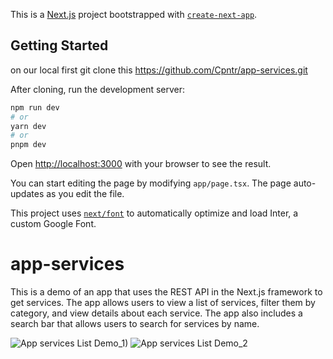 This is a [Next.js](https://nextjs.org/) project bootstrapped with [`create-next-app`](https://github.com/vercel/next.js/tree/canary/packages/create-next-app).

## Getting Started

on our local first git clone this https://github.com/Cpntr/app-services.git

After cloning, run the development server:

```bash
npm run dev
# or
yarn dev
# or
pnpm dev
```

Open [http://localhost:3000](http://localhost:3000) with your browser to see the result.

You can start editing the page by modifying `app/page.tsx`. The page auto-updates as you edit the file.

This project uses [`next/font`](https://nextjs.org/docs/basic-features/font-optimization) to automatically optimize and load Inter, a custom Google Font.

# app-services
This is a demo of an app that uses the REST API in the Next.js framework to get services. The app allows users to view a list of services, filter them by category, and view details about each service. The app also includes a search bar that allows users to search for services by name.

![App services List Demo_1)](https://github.com/Cpntr/app-services/assets/36503882/ef04d15a-84c7-4c17-bd60-e5787898ea54)
![App services List Demo_2](https://github.com/Cpntr/app-services/assets/36503882/26124c24-641b-4c99-97b6-035f9fa03c33)

